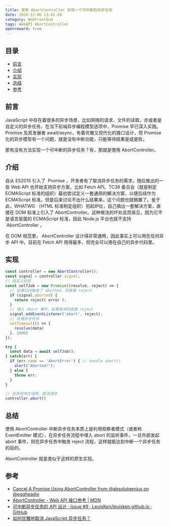 ```yaml
---
title: 使用 AbortController 实现一个可中断的异步任务
date: 2020-12-06 13:41:20
category: WebFrontEnd
tags: WebAPI AbortController
openreward: true
---
```


## 目录

<!-- toc -->

- [前言](#前言)
- [介绍](#介绍)
- [实现](#实现)
- [总结](#总结)
- [参考](#参考)

<!-- tocstop -->

## 前言

JavaScript 中存在着很多的异步场景，比如网络的请求、文件的读取，亦或者是自定义的异步任务，在当下前端异步编程模型选项中，Promise 早已深入实践。Promise 及其发展者 await/async，有着优雅又现代化的接口设计，但 Promise 化的异步模型有一个问题，就是没有中断功能，只能等待结果是成是败。

那有没有方法实现一个可中断的异步任务？有，那就是使用 AbortController。

## 介绍

自从 ES2015 引入了  Promise ，开发者有了取消异步任务的需求，随后推出的一些 Web API 也开始支持异步方案，比如 Fetch API。TC39 委员会（就是制定 ECMAScript 标准的组织）最初尝试定义一套通用的解决方案，以便后续作为 ECMAScript 标准。但是后来讨论不出什么结果来，这个问题也就搁置了。鉴于此，WHATWG （HTML 标准制定组织）另起炉灶，自己搞出一套解决方案，直接在 DOM 标准上引入了 AbortController。这种做法的坏处显而易见，因为它不是语言层面的 ECMAScript 标准，因此 Node.js 平台也就不支持  AbortController 。

在 DOM 规范里， AbortController 设计得非常通用，因此事实上可以用在任何异步 API 中。目前在 Fetch API 用得最多，但完全可以用在自己的异步代码里。

## 实现

```js
const controller = new AbortController();
const signal = controller.signal;
// 自定义任务
const selfJob = new Promise((resolve, reject) => {
  // 如果已经触发了 aborted，则直接 reject
  if (signal.aborted) {
    return reject( error );
  }
  // 埋入 abort 事件，如果取消则直接 reject
  signal.addEventListener('abort', reject);
  // 处理异步任务
  setTimeout(() => {
    resolve(data)
  }, 1000)
});

try {
  const data = await selfJob();
} catch(err) {
  if (err.name == 'AbortError') { // handle abort()
    alert("Aborted!");
  } else {
    throw err;
  }
}

// 在其他地方调用，取消请求
controller.abort()
```

## 总结

使用 AbortController 中断异步任务本质上是利用观察者模式（或者称 EventEmitter 模式），在异步任务流程中埋入 abort 的监听事件，一旦外部发起 abort 事件，则在异步任务中触发 reject 流程，这样就能达到中断一个异步任务的目的。

AbortController 就是类似于这样的原生实现。

## 参考

+ [Cancel A Promise Using AbortController from @absolutgenius on @eggheadio](https://egghead.io/lessons/react-cancel-a-promise-using-abortcontroller)
+ [AbortController - Web API 接口参考 | MDN](https://developer.mozilla.org/zh-CN/docs/Web/API/FetchController)
+ [可中断异步任务的 API 设计 · Issue #9 · LeuisKen/leuisken.github.io · GitHub](https://github.com/LeuisKen/leuisken.github.io/issues/9)
+ [如何优雅地取消 JavaScript 异步任务？](https://juejin.cn/post/6844904098672672782)
